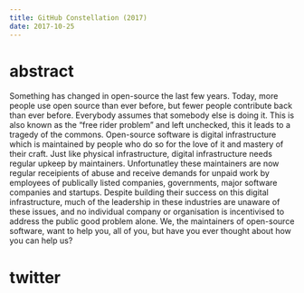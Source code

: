 ```yaml
---
title: GitHub Constellation (2017)
date: 2017-10-25
---
```


# abstract

Something has changed in open-source the last few years. Today, more people use
open source than ever before, but fewer people contribute back than ever
before. Everybody assumes that somebody else is doing it. This is also known as
the “free rider problem” and left unchecked, this it leads to a tragedy of the
commons. Open-source software is digital infrastructure which is maintained by
people who do so for the love of it and mastery of their craft. Just like
physical infrastructure, digital infrastructure needs regular upkeep by
maintainers. Unfortunatley these maintainers are now regular receipients of
abuse and receive demands for unpaid work by employees of publically listed
companies, governments, major software companies and startups. Despite building
their success on this digital infrastructure, much of the leadership in these
industries are unaware of these issues, and no individual company or
organisation is incentivised to address the public good problem alone. We, the
maintainers of open-source software, want to help you, all of you, but have you
ever thought about how you can help us?

# twitter

<?# Twitter 923113978057728000 /?>

<?# Twitter 923139427685122048 /?>

<?# Twitter 923108615128367104 /?>
